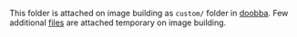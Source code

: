 This folder is attached on image building as `custom/` folder in
[doobba](https://github.com/Tecnativa/doodba#image-usage). Few additional
[files](https://github.com/itpp-labs/DINAR/tree/master/embedded-files/.DINAR/image) are
attached temporary on image building.
